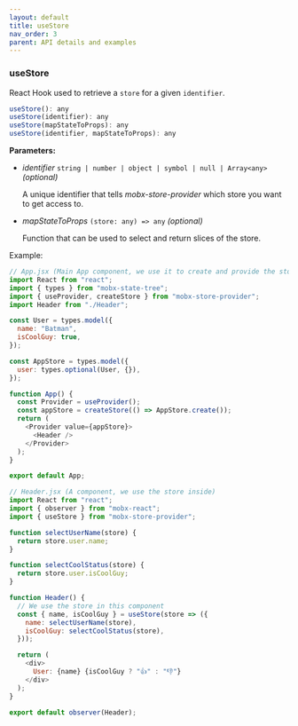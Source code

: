 ```yaml
---
layout: default
title: useStore
nav_order: 3
parent: API details and examples
---
```


### useStore

React Hook used to retrieve a `store` for a given `identifier`.

```javascript
useStore(): any
useStore(identifier): any
useStore(mapStateToProps): any
useStore(identifier, mapStateToProps): any
```

**Parameters:**

- _identifier_ `string | number | object | symbol | null | Array<any>` _(optional)_

  A unique identifier that tells _mobx-store-provider_ which store you want to get access to.

- _mapStateToProps_ `(store: any) => any` _(optional)_

  Function that can be used to select and return slices of the store.

Example:

```javascript
// App.jsx (Main App component, we use it to create and provide the store)
import React from "react";
import { types } from "mobx-state-tree";
import { useProvider, createStore } from "mobx-store-provider";
import Header from "./Header";

const User = types.model({
  name: "Batman",
  isCoolGuy: true,
});

const AppStore = types.model({
  user: types.optional(User, {}),
});

function App() {
  const Provider = useProvider();
  const appStore = createStore(() => AppStore.create());
  return (
    <Provider value={appStore}>
      <Header />
    </Provider>
  );
}

export default App;
```

```javascript
// Header.jsx (A component, we use the store inside)
import React from "react";
import { observer } from "mobx-react";
import { useStore } from "mobx-store-provider";

function selectUserName(store) {
  return store.user.name;
}

function selectCoolStatus(store) {
  return store.user.isCoolGuy;
}

function Header() {
  // We use the store in this component
  const { name, isCoolGuy } = useStore(store => ({
    name: selectUserName(store),
    isCoolGuy: selectCoolStatus(store),
  }));

  return (
    <div>
      User: {name} {isCoolGuy ? "👍" : "👎"}
    </div>
  );
}

export default observer(Header);
```
